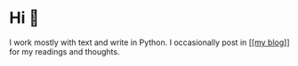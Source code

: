 # Hi 👋

I work mostly with text and write in Python. I occasionally post in [\[\[my blog\]\]](https://sleeplessindebugging.blog/) for my readings and thoughts.

